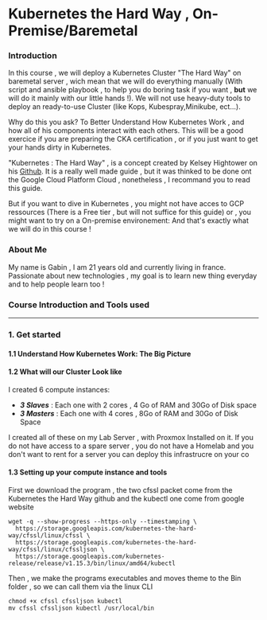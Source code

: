 # Kubernetes the Hard Way , On-Premise/Baremetal
### Introduction

In this course , we will deploy a Kubernetes Cluster "The Hard Way" on baremetal server , wich mean that we will do everything manually (With script and ansible playbook , to help you do boring task if you want , **but** we will do it mainly with our little hands !).
We will not use heavy-duty tools to deploy an ready-to-use Cluster (like Kops, Kubespray,Minikube, ect...).

Why do this you ask? To Better Understand How Kubernetes Work , and how all of his components interact with each others.
This will be a good exercice if you are preparing the CKA certification , or if you just want to get your hands dirty in Kubernetes.


"Kubernetes : The Hard Way" , is a concept created by Kelsey Hightower on his [Github](https://github.com/kelseyhightower/kubernetes-the-hard-way). It is a really well made guide , but it was thinked to be done ont the Google Cloud Platform Cloud , nonetheless , I recommand you to read this guide.

But if you want to dive in Kubernetes , you might not have acces to GCP ressources (There is a Free tier , but will not suffice for this guide) or , you might want to try on a On-premise environement: And that's exactly what we will do in this course !


### About Me

My name is Gabin , I am 21 years old and currently living in france.
Passionate about new technologies , my goal is to learn new thing everyday and to help people learn too !


### Course Introduction and Tools used
___
### 1. Get started

#### 1.1 Understand How Kubernetes Work: The Big Picture

#### 1.2 What will our Cluster Look like

I created 6 compute instances:
* ***3 Slaves*** : Each one with 2 cores , 4 Go of RAM and 30Go of Disk space
* ***3 Masters*** : Each one with 4 cores , 8Go of RAM and 30Go of Disk Space

I created all of these on my Lab Server , with Proxmox Installed on it.
If you do not have access to a spare server , you do not have a Homelab and you don't want to rent for a server you can deploy this infrastrucre on your co


#### 1.3 Setting up your compute instance and tools


First we download the program , the two cfssl packet come from the Kubernetes the Hard Way github
and the kubectl one come from google website
```
wget -q --show-progress --https-only --timestamping \
  https://storage.googleapis.com/kubernetes-the-hard-way/cfssl/linux/cfssl \
  https://storage.googleapis.com/kubernetes-the-hard-way/cfssl/linux/cfssljson \
  https://storage.googleapis.com/kubernetes-release/release/v1.15.3/bin/linux/amd64/kubectl
```
Then , we make the programs executables and moves theme to the Bin folder ,
so we can call them via the linux CLI
```
chmod +x cfssl cfssljson kubectl
mv cfssl cfssljson kubectl /usr/local/bin
```
